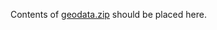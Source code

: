 Contents of [geodata.zip](https://rodekruis.sharepoint.com/sites/510-CRAVK-510/Gedeelde%20%20documenten/[RD]%20Impact-based%20forecasting/General_Data/Production%20Data/geodata.zip?csf=1&web=1&e=Dwtnny) should be placed here.
